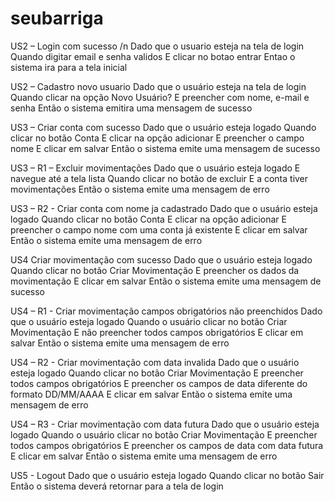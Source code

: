 # seubarriga
US2 – Login com sucesso /n
Dado que o usuario esteja na tela de login
Quando digitar email e senha validos
E clicar no botao entrar
Entao o sistema ira para a tela inicial

US2 – Cadastro novo usuario
Dado que o usuário esteja na tela de login
Quando clicar na opção Novo Usuário?
E preencher com nome, e-mail e senha 
Então o sistema emitira uma mensagem de sucesso 

US3 – Criar conta com sucesso
Dado que o usuário esteja logado 
Quando clicar no botão Conta 
E clicar na opção adicionar 
E preencher o campo nome 
E clicar em salvar 
Então o sistema emite uma mensagem de sucesso 

US3 – R1 – Excluir movimentações
Dado que o usuário esteja logado 
E navegue até a tela lista 
Quando clicar no botão de excluir 
E a conta tiver movimentações 
Então o sistema emite uma mensagem de erro 

US3 – R2 - Criar conta com nome ja cadastrado
Dado que o usuário esteja logado 
Quando clicar no botão Conta 
E clicar na opção adicionar 
E preencher o campo nome com uma conta já existente 
E clicar em salvar 
Então o sistema emite uma mensagem de erro

US4 Criar movimentação com sucesso
Dado que o usuário esteja logado 
Quando clicar no botão Criar Movimentação 
E preencher os dados da movimentação 
E clicar em salvar 
Então o sistema emite uma mensagem de sucesso 


US4 – R1 - Criar movimentação campos obrigatórios não preenchidos
Dado que o usuário esteja logado 
Quando o usuário clicar no botão Criar Movimentação 
E não preencher todos campos obrigatórios 
E clicar em salvar 
Então o sistema emite uma mensagem de erro 

US4 – R2  - Criar movimentação com data invalida
Dado que o usuário esteja logado 
Quando clicar no botão Criar Movimentação 
E preencher todos campos obrigatórios
E preencher os campos de data diferente do formato DD/MM/AAAA
E clicar em salvar
Então o sistema emite uma mensagem de erro

US4 – R3 - Criar movimentação com data futura
Dado que o usuário esteja logado 
Quando o usuário clicar no botão Criar Movimentação 
E preencher todos campos obrigatórios
E preencher os campos de data com data futura
E clicar em salvar 
Então o sistema emite uma mensagem de erro

US5 - Logout
Dado que o usuário esteja logado 
Quando clicar no botão Sair 
Então o sistema deverá retornar para a tela de login  

